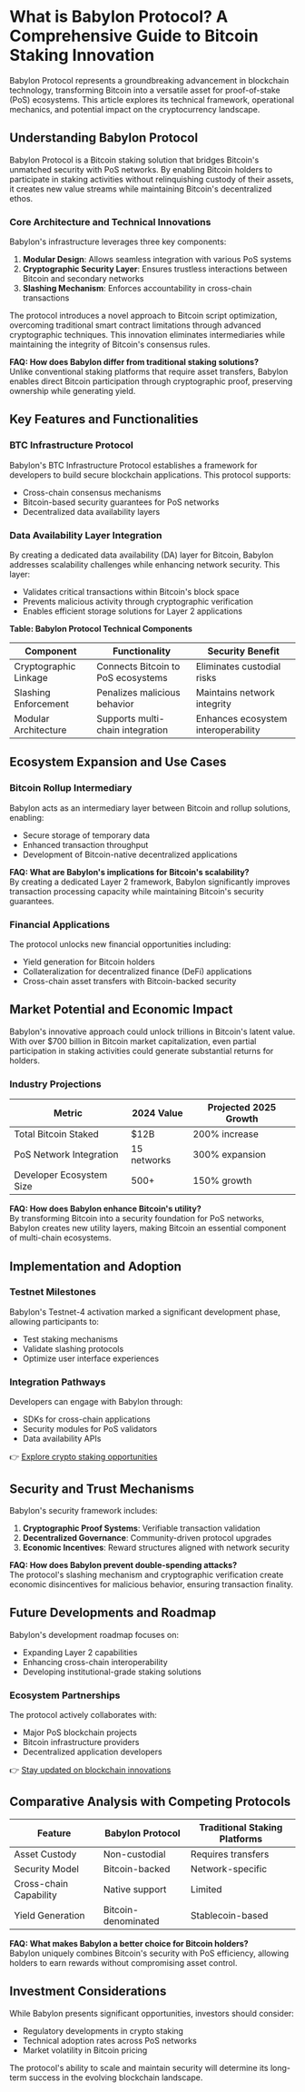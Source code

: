 # What is Babylon Protocol? A Comprehensive Guide to Bitcoin Staking Innovation  

Babylon Protocol represents a groundbreaking advancement in blockchain technology, transforming Bitcoin into a versatile asset for proof-of-stake (PoS) ecosystems. This article explores its technical framework, operational mechanics, and potential impact on the cryptocurrency landscape.  

## Understanding Babylon Protocol  

Babylon Protocol is a Bitcoin staking solution that bridges Bitcoin's unmatched security with PoS networks. By enabling Bitcoin holders to participate in staking activities without relinquishing custody of their assets, it creates new value streams while maintaining Bitcoin's decentralized ethos.  

### Core Architecture and Technical Innovations  

Babylon's infrastructure leverages three key components:  

1. **Modular Design**: Allows seamless integration with various PoS systems  
2. **Cryptographic Security Layer**: Ensures trustless interactions between Bitcoin and secondary networks  
3. **Slashing Mechanism**: Enforces accountability in cross-chain transactions  

The protocol introduces a novel approach to Bitcoin script optimization, overcoming traditional smart contract limitations through advanced cryptographic techniques. This innovation eliminates intermediaries while maintaining the integrity of Bitcoin's consensus rules.  

**FAQ: How does Babylon differ from traditional staking solutions?**  
Unlike conventional staking platforms that require asset transfers, Babylon enables direct Bitcoin participation through cryptographic proof, preserving ownership while generating yield.  

## Key Features and Functionalities  

### BTC Infrastructure Protocol  

Babylon's BTC Infrastructure Protocol establishes a framework for developers to build secure blockchain applications. This protocol supports:  

- Cross-chain consensus mechanisms  
- Bitcoin-based security guarantees for PoS networks  
- Decentralized data availability layers  

### Data Availability Layer Integration  

By creating a dedicated data availability (DA) layer for Bitcoin, Babylon addresses scalability challenges while enhancing network security. This layer:  

- Validates critical transactions within Bitcoin's block space  
- Prevents malicious activity through cryptographic verification  
- Enables efficient storage solutions for Layer 2 applications  

**Table: Babylon Protocol Technical Components**  

| Component                | Functionality                          | Security Benefit                     |  
|--------------------------|----------------------------------------|--------------------------------------|  
| Cryptographic Linkage    | Connects Bitcoin to PoS ecosystems     | Eliminates custodial risks           |  
| Slashing Enforcement     | Penalizes malicious behavior           | Maintains network integrity          |  
| Modular Architecture     | Supports multi-chain integration       | Enhances ecosystem interoperability  |  

## Ecosystem Expansion and Use Cases  

### Bitcoin Rollup Intermediary  

Babylon acts as an intermediary layer between Bitcoin and rollup solutions, enabling:  

- Secure storage of temporary data  
- Enhanced transaction throughput  
- Development of Bitcoin-native decentralized applications  

**FAQ: What are Babylon's implications for Bitcoin's scalability?**  
By creating a dedicated Layer 2 framework, Babylon significantly improves transaction processing capacity while maintaining Bitcoin's security guarantees.  

### Financial Applications  

The protocol unlocks new financial opportunities including:  

- Yield generation for Bitcoin holders  
- Collateralization for decentralized finance (DeFi) applications  
- Cross-chain asset transfers with Bitcoin-backed security  

## Market Potential and Economic Impact  

Babylon's innovative approach could unlock trillions in Bitcoin's latent value. With over $700 billion in Bitcoin market capitalization, even partial participation in staking activities could generate substantial returns for holders.  

### Industry Projections  

| Metric                    | 2024 Value | Projected 2025 Growth |  
|--------------------------|------------|------------------------|  
| Total Bitcoin Staked     | $12B       | 200% increase          |  
| PoS Network Integration  | 15 networks| 300% expansion         |  
| Developer Ecosystem Size | 500+       | 150% growth            |  

**FAQ: How does Babylon enhance Bitcoin's utility?**  
By transforming Bitcoin into a security foundation for PoS networks, Babylon creates new utility layers, making Bitcoin an essential component of multi-chain ecosystems.  

## Implementation and Adoption  

### Testnet Milestones  

Babylon's Testnet-4 activation marked a significant development phase, allowing participants to:  

- Test staking mechanisms  
- Validate slashing protocols  
- Optimize user interface experiences  

### Integration Pathways  

Developers can engage with Babylon through:  

- SDKs for cross-chain applications  
- Security modules for PoS validators  
- Data availability APIs  

👉 [Explore crypto staking opportunities](https://bit.ly/okx-bonus)  

## Security and Trust Mechanisms  

Babylon's security framework includes:  

1. **Cryptographic Proof Systems**: Verifiable transaction validation  
2. **Decentralized Governance**: Community-driven protocol upgrades  
3. **Economic Incentives**: Reward structures aligned with network security  

**FAQ: How does Babylon prevent double-spending attacks?**  
The protocol's slashing mechanism and cryptographic verification create economic disincentives for malicious behavior, ensuring transaction finality.  

## Future Developments and Roadmap  

Babylon's development roadmap focuses on:  

- Expanding Layer 2 capabilities  
- Enhancing cross-chain interoperability  
- Developing institutional-grade staking solutions  

### Ecosystem Partnerships  

The protocol actively collaborates with:  

- Major PoS blockchain projects  
- Bitcoin infrastructure providers  
- Decentralized application developers  

👉 [Stay updated on blockchain innovations](https://bit.ly/okx-bonus)  

## Comparative Analysis with Competing Protocols  

| Feature                | Babylon Protocol | Traditional Staking Platforms |  
|------------------------|------------------|-------------------------------|  
| Asset Custody          | Non-custodial    | Requires transfers            |  
| Security Model         | Bitcoin-backed   | Network-specific              |  
| Cross-chain Capability | Native support   | Limited                       |  
| Yield Generation       | Bitcoin-denominated | Stablecoin-based          |  

**FAQ: What makes Babylon a better choice for Bitcoin holders?**  
Babylon uniquely combines Bitcoin's security with PoS efficiency, allowing holders to earn rewards without compromising asset control.  

## Investment Considerations  

While Babylon presents significant opportunities, investors should consider:  

- Regulatory developments in crypto staking  
- Technical adoption rates across PoS networks  
- Market volatility in Bitcoin pricing  

The protocol's ability to scale and maintain security will determine its long-term success in the evolving blockchain landscape.